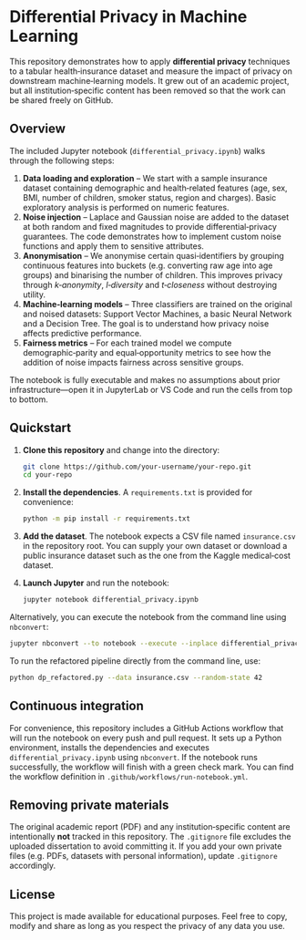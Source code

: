 # Differential Privacy in Machine Learning

This repository demonstrates how to apply **differential privacy** techniques to a tabular health‑insurance dataset and measure the impact of privacy on downstream machine‑learning models.  It grew out of an academic project, but all institution‑specific content has been removed so that the work can be shared freely on GitHub.

## Overview

The included Jupyter notebook (`differential_privacy.ipynb`) walks through the following steps:

1. **Data loading and exploration** –  We start with a sample insurance dataset containing demographic and health‑related features (age, sex, BMI, number of children, smoker status, region and charges).  Basic exploratory analysis is performed on numeric features.
2. **Noise injection** –  Laplace and Gaussian noise are added to the dataset at both random and fixed magnitudes to provide differential‑privacy guarantees.  The code demonstrates how to implement custom noise functions and apply them to sensitive attributes.
3. **Anonymisation** –  We anonymise certain quasi‑identifiers by grouping continuous features into buckets (e.g. converting raw age into age groups) and binarising the number of children.  This improves privacy through *k‑anonymity*, *l‑diversity* and *t‑closeness* without destroying utility.
4. **Machine‑learning models** –  Three classifiers are trained on the original and noised datasets: Support Vector Machines, a basic Neural Network and a Decision Tree.  The goal is to understand how privacy noise affects predictive performance.
5. **Fairness metrics** –  For each trained model we compute demographic‑parity and equal‑opportunity metrics to see how the addition of noise impacts fairness across sensitive groups.

The notebook is fully executable and makes no assumptions about prior infrastructure—open it in JupyterLab or VS Code and run the cells from top to bottom.

## Quickstart

1. **Clone this repository** and change into the directory:

   ```bash
   git clone https://github.com/your‑username/your‑repo.git
   cd your‑repo
   ```

2. **Install the dependencies**.  A `requirements.txt` is provided for convenience:

   ```bash
   python -m pip install -r requirements.txt
   ```

3. **Add the dataset**.  The notebook expects a CSV file named `insurance.csv` in the repository root.  You can supply your own dataset or download a public insurance dataset such as the one from the Kaggle medical‑cost dataset.

4. **Launch Jupyter** and run the notebook:

   ```bash
   jupyter notebook differential_privacy.ipynb
   ```

Alternatively, you can execute the notebook from the command line using `nbconvert`:

```bash
jupyter nbconvert --to notebook --execute --inplace differential_privacy.ipynb
```

To run the refactored pipeline directly from the command line, use:

```bash
python dp_refactored.py --data insurance.csv --random-state 42
```

## Continuous integration

For convenience, this repository includes a GitHub Actions workflow that will run the notebook on every push and pull request.  It sets up a Python environment, installs the dependencies and executes `differential_privacy.ipynb` using `nbconvert`.  If the notebook runs successfully, the workflow will finish with a green check mark.  You can find the workflow definition in `.github/workflows/run‑notebook.yml`.

## Removing private materials

The original academic report (PDF) and any institution‑specific content are intentionally **not** tracked in this repository.  The `.gitignore` file excludes the uploaded dissertation to avoid committing it.  If you add your own private files (e.g. PDFs, datasets with personal information), update `.gitignore` accordingly.

## License

This project is made available for educational purposes.  Feel free to copy, modify and share as long as you respect the privacy of any data you use.